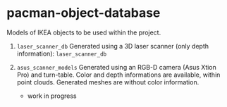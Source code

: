 pacman-object-database
======================

Models of IKEA objects to be used within the project.

1. `laser_scanner_db` Generated using a 3D laser scanner (only depth information): `laser_scanner_db`

2. `asus_scanner_models` Generated using an RGB-D camera (Asus Xtion Pro) and turn-table. Color and depth informations are available, within point clouds. Generated meshes are without color information.
	- work in progress 
